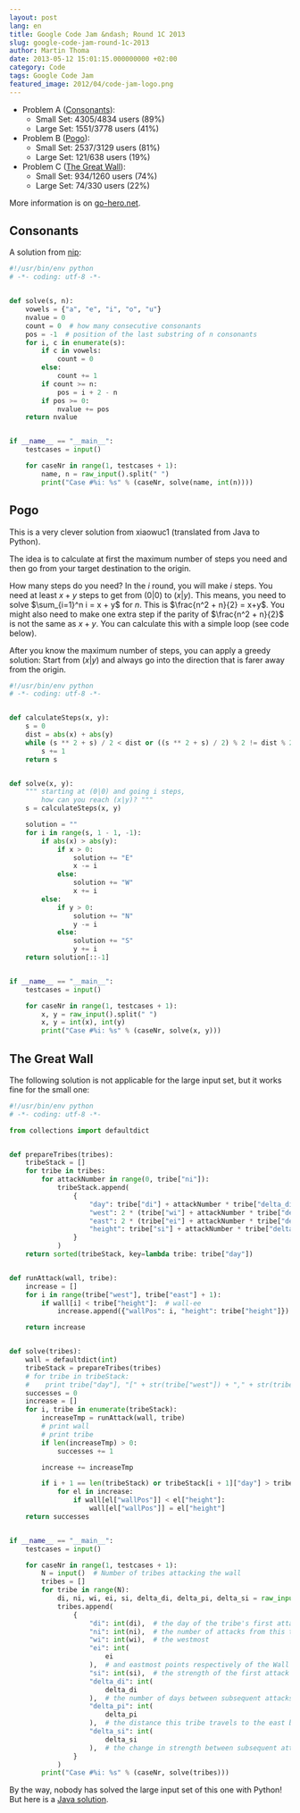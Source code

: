 ```yaml
---
layout: post
lang: en
title: Google Code Jam &ndash; Round 1C 2013
slug: google-code-jam-round-1c-2013
author: Martin Thoma
date: 2013-05-12 15:01:15.000000000 +02:00
category: Code
tags: Google Code Jam
featured_image: 2012/04/code-jam-logo.png
---
```

<ul>
<li>Problem A (<a href="https://code.google.com/codejam/contest/2437488/dashboard#s=p0">Consonants</a>):
  <ul>
    <li>Small Set: 4305/4834 users (89%)</li>
    <li>Large Set: 1551/3778 users (41%)</li>
  </ul>
<li>Problem B (<a href="https://code.google.com/codejam/contest/2437488/dashboard#s=p1">Pogo</a>):
  <ul>
    <li>Small Set: 2537/3129 users (81%)</li>
    <li>Large Set: 121/638 users (19%)</li>
  </ul>
</li>
<li>Problem C (<a href="https://code.google.com/codejam/contest/2437488/dashboard#s=p2">The Great Wall</a>):
  <ul>
    <li>Small Set: 934/1260 users (74%)</li>
    <li>Large Set: 74/330 users (22%)</li>
  </ul>
</li>
</ul>

More information is on <a href="http://www.go-hero.net/jam/13/round/3">go-hero.net</a>.

<h2>Consonants</h2>
A solution from <a href="http://www.go-hero.net/jam/13/name/nip">nip</a>:

```python
#!/usr/bin/env python
# -*- coding: utf-8 -*-


def solve(s, n):
    vowels = {"a", "e", "i", "o", "u"}
    nvalue = 0
    count = 0  # how many consecutive consonants
    pos = -1  # position of the last substring of n consonants
    for i, c in enumerate(s):
        if c in vowels:
            count = 0
        else:
            count += 1
        if count >= n:
            pos = i + 2 - n
        if pos >= 0:
            nvalue += pos
    return nvalue


if __name__ == "__main__":
    testcases = input()

    for caseNr in range(1, testcases + 1):
        name, n = raw_input().split(" ")
        print("Case #%i: %s" % (caseNr, solve(name, int(n))))
```

<h2>Pogo</h2>
This is a very clever solution from xiaowuc1 (translated from Java to Python).

The idea is to calculate at first the maximum number of steps you need and then
go from your target destination to the origin.

How many steps do you need? In the $i$ round, you will make $i$ steps. You need
at least $x+y$ steps to get from $(0|0)$ to $(x|y)$. This means, you need to
solve $\sum_{i=1}^n i = x + y$ for $n$. This is $\frac{n^2 + n}{2} = x+y$. You
might also need to make one extra step if the parity of $\frac{n^2 + n}{2}$ is
not the same as $x+y$. You can calculate this with a simple loop (see code
below).

After you know the maximum number of steps, you can apply a greedy solution:
Start from $(x|y)$ and always go into the direction that is farer away from the
origin.

```python
#!/usr/bin/env python
# -*- coding: utf-8 -*-


def calculateSteps(x, y):
    s = 0
    dist = abs(x) + abs(y)
    while (s ** 2 + s) / 2 < dist or ((s ** 2 + s) / 2) % 2 != dist % 2:
        s += 1
    return s


def solve(x, y):
    """ starting at (0|0) and going i steps,
        how can you reach (x|y)? """
    s = calculateSteps(x, y)

    solution = ""
    for i in range(s, 1 - 1, -1):
        if abs(x) > abs(y):
            if x > 0:
                solution += "E"
                x -= i
            else:
                solution += "W"
                x += i
        else:
            if y > 0:
                solution += "N"
                y -= i
            else:
                solution += "S"
                y += i
    return solution[::-1]


if __name__ == "__main__":
    testcases = input()

    for caseNr in range(1, testcases + 1):
        x, y = raw_input().split(" ")
        x, y = int(x), int(y)
        print("Case #%i: %s" % (caseNr, solve(x, y)))
```

## The Great Wall
The following solution is not applicable for the large input set, but it works
fine for the small one:

```python
#!/usr/bin/env python
# -*- coding: utf-8 -*-

from collections import defaultdict


def prepareTribes(tribes):
    tribeStack = []
    for tribe in tribes:
        for attackNumber in range(0, tribe["ni"]):
            tribeStack.append(
                {
                    "day": tribe["di"] + attackNumber * tribe["delta_di"],
                    "west": 2 * (tribe["wi"] + attackNumber * tribe["delta_pi"]),
                    "east": 2 * (tribe["ei"] + attackNumber * tribe["delta_pi"]),
                    "height": tribe["si"] + attackNumber * tribe["delta_si"],
                }
            )
    return sorted(tribeStack, key=lambda tribe: tribe["day"])


def runAttack(wall, tribe):
    increase = []
    for i in range(tribe["west"], tribe["east"] + 1):
        if wall[i] < tribe["height"]:  # wall-ee
            increase.append({"wallPos": i, "height": tribe["height"]})

    return increase


def solve(tribes):
    wall = defaultdict(int)
    tribeStack = prepareTribes(tribes)
    # for tribe in tribeStack:
    #    print tribe["day"], "[" + str(tribe["west"]) + "," + str(tribe["east"])+"]", tribe["height"]
    successes = 0
    increase = []
    for i, tribe in enumerate(tribeStack):
        increaseTmp = runAttack(wall, tribe)
        # print wall
        # print tribe
        if len(increaseTmp) > 0:
            successes += 1

        increase += increaseTmp

        if i + 1 == len(tribeStack) or tribeStack[i + 1]["day"] > tribe["day"]:
            for el in increase:
                if wall[el["wallPos"]] < el["height"]:
                    wall[el["wallPos"]] = el["height"]
    return successes


if __name__ == "__main__":
    testcases = input()

    for caseNr in range(1, testcases + 1):
        N = input()  # Number of tribes attacking the wall
        tribes = []
        for tribe in range(N):
            di, ni, wi, ei, si, delta_di, delta_pi, delta_si = raw_input().split(" ")
            tribes.append(
                {
                    "di": int(di),  # the day of the tribe's first attack
                    "ni": int(ni),  # the number of attacks from this tribe
                    "wi": int(wi),  # the westmost
                    "ei": int(
                        ei
                    ),  # and eastmost points respectively of the Wall attacked on the first attack
                    "si": int(si),  # the strength of the first attack
                    "delta_di": int(
                        delta_di
                    ),  # the number of days between subsequent attacks by this tribe
                    "delta_pi": int(
                        delta_pi
                    ),  # the distance this tribe travels to the east between subsequent attacks (if this is negative, the tribe travels to the west)
                    "delta_si": int(
                        delta_si
                    ),  # the change in strength between subsequent attacks
                }
            )
        print("Case #%i: %s" % (caseNr, solve(tribes)))
```

By the way, nobody has solved the large input set of this one with Python! But
here is a <a href="http://www.go-hero.net/jam/13/name/eatmore">Java
solution</a>.
